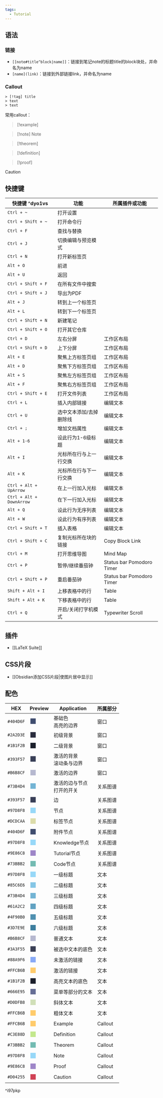 ```yaml
---
tags:
  - Tutorial
---
```

## 语法
### 链接
- `[[note#title^block|name]]`：链接到笔记note的标题title的block块处，并命名为name
- `[name](link)`：链接到外部链接link，并命名为name
### Callout
```
> [!tag] title
> text
> text
```
常用callout：
> [!example] 

> [!note] Note

> [!theorem] 

> [!definition] 

> [!proof] 

> [!caution] 
## 快捷键

| 快捷键 ^dyo1vs              | 功能           | 所属插件或功能                   |
| ------------------------ | ------------ | ------------------------- |
| `Ctrl + ~`               | 打开设置         |                           |
| `Ctrl + Shift + ~`       | 打开命令行        |                           |
| `Ctrl + F`               | 查找与替换        |                           |
| `Ctrl + J`               | 切换编辑与预览模式    |                           |
| `Ctrl + N`               | 打开新标签页       |                           |
| `Alt + O`                | 前进           |                           |
| `Alt + U`                | 返回           |                           |
| `Ctrl + Shift + F`       | 在所有文件中搜索     |                           |
| `Ctrl + Shift + J`       | 导出为PDF       |                           |
| `Alt + J`                | 转到上一个标签页     |                           |
| `Alt + L`                | 转到下一个标签页     |                           |
| `Ctrl + Shift + N`       | 新建笔记         |                           |
| `Ctrl + Shift + O`       | 打开其它仓库       |                           |
| `Ctrl + D`               | 左右分屏         | 工作区布局                     |
| `Ctrl + Shift + D`       | 上下分屏         | 工作区布局                     |
| `Alt + E`                | 聚焦上方标签页组     | 工作区布局                     |
| `Alt + D`                | 聚焦下方标签页组     | 工作区布局                     |
| `Alt + S`                | 聚焦左方标签页组     | 工作区布局                     |
| `Alt + F`                | 聚焦右方标签页组     | 工作区布局                     |
| `Ctrl + Shift + E`       | 打开文件列表       | 工作区布局                     |
| `Ctrl + L`               | 插入内部链接       | 编辑文本                      |
| `Ctrl + U`               | 选中文本添加/去掉删除线 | 编辑文本                      |
| `Ctrl + ;`               | 增加文档属性       | 编辑文本                      |
| `Alt + 1-6`              | 设此行为1-6级标题   | 编辑文本                      |
| `Alt + I`                | 光标所在行与上一行交换  | 编辑文本                      |
| `Alt + K`                | 光标所在行与下一行交换  | 编辑文本                      |
| `Ctrl + Alt + UpArrow`   | 在上一行加入光标     | 编辑文本                      |
| `Ctrl + Alt + DownArrow` | 在下一行加入光标     | 编辑文本                      |
| `Alt + Q`                | 设此行为无序列表     | 编辑文本                      |
| `Alt + W`                | 设此行为有序列表     | 编辑文本                      |
| `Ctrl + Shift + T`       | 插入表格         | 编辑文本                      |
| `Ctrl + Shift + C`       | 复制光标所在块的链接   | Copy Block Link           |
| `Ctrl + M`               | 打开思维导图       | Mind Map                  |
| `Ctrl + P`               | 暂停/继续番茄钟     | Status bar Pomodoro Timer |
| `Ctrl + Shift + P`       | 重启番茄钟        | Status bar Pomodoro Timer |
| `Shift + Alt + I`        | 上移表格中的行      | Table                     |
| `Shift + Alt + K`        | 下移表格中的行      | Table                     |
| `Ctrl + Q`               | 开启/关闭打字机模式   | Typewriter Scroll         |
## 插件
- [[LaTeX Suite]]
## CSS片段
- [[Obsidian添加CSS片段|使图片居中显示]]
## 配色

| HEX       | Preview                             | Application      | 所属部分    |
| --------- | ----------------------------------- | ---------------- | ------- |
| `#404D6F` | <font size=5 color=#404D6F>■</font> | 基础色<br>高亮的边界     | 窗口      |
| `#2A2D3E` | <font size=5 color=#2A2D3E>■</font> | 初级背景             | 窗口      |
| `#1B1F2B` | <font size=5 color=#1B1F2B>■</font> | 二级背景             | 窗口      |
| `#393F57` | <font size=5 color=#393F57>■</font> | 激活的背景<br>滚动条与边界  | 窗口      |
| `#B6B8CF` | <font size=5 color=#B6B8CF>■</font> | 激活的边界            | 窗口      |
| `#73B4D4` | <font size=5 color=#73B4D4>■</font> | 激活的边与节点<br>打开的开关 | 关系图谱    |
| `#393F57` | <font size=5 color=#393F57>■</font> | 边                | 关系图谱    |
| `#97D8F8` | <font size=5 color=#97D8F8>■</font> | 节点               | 关系图谱    |
| `#DCDCAA` | <font size=5 color=#DCDCAA>■</font> | 标签节点             | 关系图谱    |
| `#404D6F` | <font size=5 color=#404D6F>■</font> | 附件节点             | 关系图谱    |
| `#97D8F8` | <font size=5 color=#97D8F8>■</font> | Knowledge节点      | 关系图谱    |
| `#9E86C8` | <font size=5 color=#9e86c8>■</font> | Tutorial节点       | 关系图谱    |
| `#73BBB2` | <font size=5 color=#73bbb2>■</font> | Code节点           | 关系图谱    |
| `#97D8F8` | <font size=5 color=#97D8F8>■</font> | 一级标题             | 文本      |
| `#85C6E6` | <font size=5 color=#85C6E6>■</font> | 二级标题             | 文本      |
| `#73B4D4` | <font size=5 color=#73B4D4>■</font> | 三级标题             | 文本      |
| `#61A2C2` | <font size=5 color=#61A2C2>■</font> | 四级标题             | 文本      |
| `#4F90B0` | <font size=5 color=#4F90B0>■</font> | 五级标题             | 文本      |
| `#3D7E9E` | <font size=5 color=#3D7E9E>■</font> | 六级标题             | 文本      |
| `#B6B8CF` | <font size=5 color=#B6B8CF>■</font> | 普通文本             | 文本      |
| `#3A3F55` | <font size=5 color=#3A3F55>■</font> | 被选中文本的底色         | 文本      |
| `#88A9F6` | <font size=5 color=#88A9F6>■</font> | 未激活的链接           | 文本      |
| `#FFCB6B` | <font size=5 color=#FFCB6B>■</font> | 激活的链接            | 文本      |
| `#1B1F2B` | <font size=5 color=#1B1F2B>■</font> | 高亮文本的底色          | 文本      |
| `#666E95` | <font size=5 color=#666E95>■</font> | 菜单等部分的文本         | 文本      |
| `#D0DFB8` | <font size=5 color=#D0DFB8>■</font> | 斜体文本             | 文本      |
| `#FFCB6B` | <font size=5 color=#FFCB6B>■</font> | 粗体文本             | 文本      |
| `#FFCB6B` | <font size=5 color=#FFCB6B>■</font> | Example          | Callout |
| `#C3E88D` | <font size=5 color=#c3e88d>■</font> | Definition       | Callout |
| `#73BBB2` | <font size=5 color=#73bbb2>■</font> | Theorem          | Callout |
| `#97D8F8` | <font size=5 color=#97d8f8>■</font> | Note             | Callout |
| `#9E86C8` | <font size=5 color=#9e86c8>■</font> | Proof            | Callout |
| `#D04255` | <font size=5 color=#D04255>■</font> | Caution          | Callout |
^i97pkp
